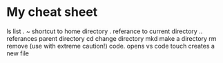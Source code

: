 # My cheat sheet
ls  list
. ~   shortcut to home directory
.   referance to current directory
..  referances parent directory
cd  change directory
mkd make a directory
rm  remove (use with extreme caution!)
code. opens vs code
touch creates a new file





